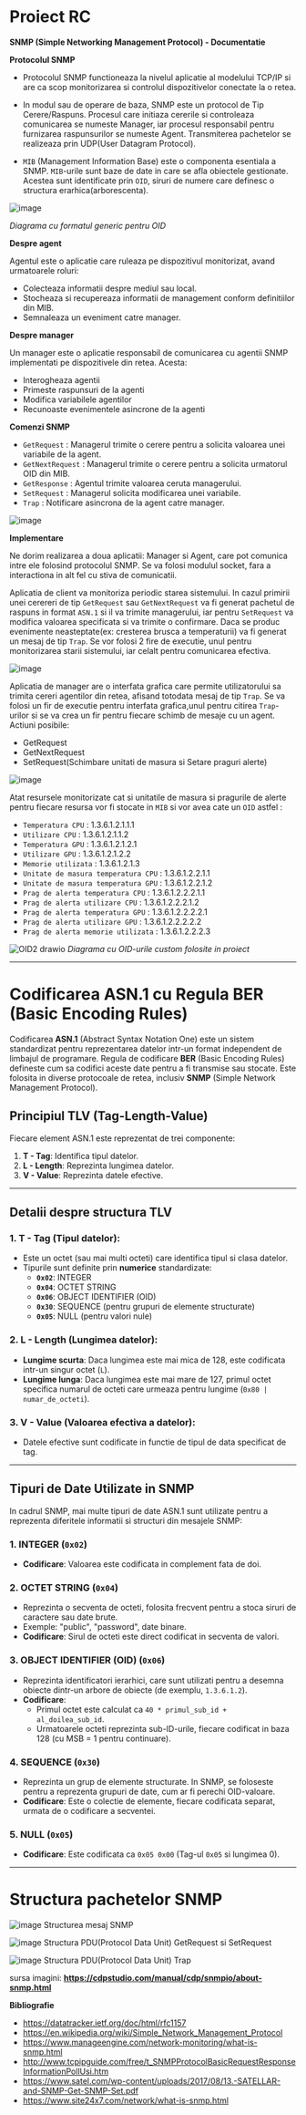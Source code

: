 # Proiect RC
**SNMP (Simple Networking Management Protocol) - Documentatie**

**Protocolul SNMP**

- Protocolul SNMP functioneaza la nivelul aplicatie al modelului TCP/IP si are ca scop monitorizarea si controlul dispozitivelor conectate la o retea. 

- In modul sau de operare de baza, SNMP este un protocol de Tip Cerere/Raspuns. Procesul care initiaza cererile si controleaza comunicarea se numeste Manager, iar procesul responsabil pentru furnizarea raspunsurilor se numeste Agent. Transmiterea pachetelor se realizeaza prin UDP(User Datagram Protocol).

- `MIB` (Management Information Base) este o componenta esentiala a SNMP. `MIB`-urile sunt baze de date in care se afla obiectele gestionate. Acestea sunt identificate prin `OID`, siruri de numere care definesc o structura erarhica(arborescenta).

![image](https://github.com/user-attachments/assets/185be542-d627-4285-b817-b8a97ee7b483)

  *Diagrama cu formatul generic pentru OID*


**Despre agent**

Agentul este o aplicatie care ruleaza pe dispozitivul monitorizat, avand urmatoarele roluri:
- Colecteaza informatii despre mediul sau local.
- Stocheaza si recupereaza informatii de management conform definitiilor din MIB.
- Semnaleaza un eveniment catre manager.

**Despre manager**

Un manager este o aplicatie responsabil de comunicarea cu agentii SNMP implementati pe dispozitivele din retea. Acesta:
- Interogheaza agentii
- Primeste raspunsuri de la agenti
- Modifica variabilele agentilor
- Recunoaste evenimentele asincrone de la agenti

**Comenzi SNMP**
- `GetRequest` : Managerul trimite o cerere pentru a solicita valoarea unei variabile de la agent.
- `GetNextRequest` : Managerul trimite o cerere pentru a solicita urmatorul OID din MIB.
- `GetResponse` : Agentul trimite valoarea ceruta managerului.
- `SetRequest` : Managerul solicita modificarea unei variabile.
- `Trap` : Notificare asincrona de la agent catre manager.

![image](https://github.com/user-attachments/assets/f8ff02ca-e83e-4e27-ba7c-d553865cf4cd)


**Implementare**

Ne dorim realizarea a doua aplicatii: Manager si Agent, care pot comunica intre ele folosind protocolul SNMP. Se va folosi modulul socket, fara a interactiona in alt fel cu stiva de comunicatii.

Aplicatia de client va monitoriza periodic starea sistemului. In cazul primirii unei cerereri de tip `GetRequest` sau `GetNextRequest` va fi generat pachetul de raspuns in format `ASN.1` si il va trimite managerului, iar pentru `SetRequest` va modifica valoarea specificata si va trimite o confirmare. Daca se produc evenimente neasteptate(ex: cresterea brusca a temperaturii) va fi generat un mesaj de tip `Trap`. Se vor folosi 2 fire de executie, unul pentru monitorizarea starii sistemului, iar celalt pentru comunicarea efectiva.

![image](https://github.com/user-attachments/assets/86ea98ce-02ba-4ccf-b7cb-9da2d1bd98f0)

Aplicatia de manager are o interfata grafica care permite utilizatorului sa trimita cereri agentilor din retea, afisand totodata mesaj de tip `Trap`. Se va folosi un fir de executie pentru interfata grafica,unul pentru citirea `Trap`-urilor si se va crea un fir pentru fiecare schimb de mesaje cu un agent.
Actiuni posibile:
- GetRequest
- GetNextRequest
- SetRequest(Schimbare unitati de masura si Setare praguri alerte)

![image](https://github.com/user-attachments/assets/ad5f4b09-f895-412d-90a4-5623dab30061)

Atat resursele monitorizate cat si unitatile de masura si pragurile de alerte pentru fiecare resursa vor fi stocate in `MIB` si vor avea cate un `OID` astfel :
- `Temperatura CPU` : 1.3.6.1.2.1.1.1
- `Utilizare CPU` : 1.3.6.1.2.1.1.2
- `Temperatura GPU` : 1.3.6.1.2.1.2.1
- `Utilizare GPU` : 1.3.6.1.2.1.2.2
- `Memorie utilizata` : 1.3.6.1.2.1.3
- `Unitate de masura temperatura CPU` : 1.3.6.1.2.2.1.1
- `Unitate de masura temperatura GPU` : 1.3.6.1.2.2.1.2
- `Prag de alerta temperatura CPU` : 1.3.6.1.2.2.2.1.1
- `Prag de alerta utilizare CPU` : 1.3.6.1.2.2.2.1.2
- `Prag de alerta temperatura GPU` : 1.3.6.1.2.2.2.2.1
- `Prag de alerta utilizare GPU` : 1.3.6.1.2.2.2.2.2
- `Prag de alerta memorie utilizata` : 1.3.6.1.2.2.2.3

![OID2 drawio](https://github.com/user-attachments/assets/0befa480-c427-4027-92e6-bf8bb384f8a2)
  *Diagrama cu OID-urile custom folosite in proiect*

---
# Codificarea ASN.1 cu Regula BER (Basic Encoding Rules)

Codificarea **ASN.1** (Abstract Syntax Notation One) este un sistem standardizat pentru reprezentarea datelor intr-un format independent de limbajul de programare. Regula de codificare **BER** (Basic Encoding Rules) defineste cum sa codifici aceste date pentru a fi transmise sau stocate. Este folosita in diverse protocoale de retea, inclusiv **SNMP** (Simple Network Management Protocol).

## Principiul TLV (Tag-Length-Value)

Fiecare element ASN.1 este reprezentat de trei componente:

1. **T - Tag**: Identifica tipul datelor.
2. **L - Length**: Reprezinta lungimea datelor.
3. **V - Value**: Reprezinta datele efective.

---

## Detalii despre structura TLV

### 1. **T - Tag (Tipul datelor)**:
   - Este un octet (sau mai multi octeti) care identifica tipul si clasa datelor.
   - Tipurile sunt definite prin **numerice** standardizate:
     - **`0x02`**: INTEGER
     - **`0x04`**: OCTET STRING
     - **`0x06`**: OBJECT IDENTIFIER (OID)
     - **`0x30`**: SEQUENCE (pentru grupuri de elemente structurate)
     - **`0x05`**: NULL (pentru valori nule)

### 2. **L - Length (Lungimea datelor)**:
   - **Lungime scurta**: Daca lungimea este mai mica de 128, este codificata intr-un singur octet (`L`).
   - **Lungime lunga**: Daca lungimea este mai mare de 127, primul octet specifica numarul de octeti care urmeaza pentru lungime (`0x80 | numar_de_octeti`).

### 3. **V - Value (Valoarea efectiva a datelor)**:
   - Datele efective sunt codificate in functie de tipul de data specificat de tag. 

---

## Tipuri de Date Utilizate in SNMP

In cadrul SNMP, mai multe tipuri de date ASN.1 sunt utilizate pentru a reprezenta diferitele informatii si structuri din mesajele SNMP:

### 1. **INTEGER (`0x02`)**
   - **Codificare**: Valoarea este codificata in complement fata de doi.

### 2. **OCTET STRING (`0x04`)**
   - Reprezinta o secventa de octeti, folosita frecvent pentru a stoca siruri de caractere sau date brute.
   - Exemple: "public", "password", date binare.
   - **Codificare**: Sirul de octeti este direct codificat in secventa de valori.

### 3. **OBJECT IDENTIFIER (OID) (`0x06`)**
   - Reprezinta identificatori ierarhici, care sunt utilizati pentru a desemna obiecte dintr-un arbore de obiecte (de exemplu, `1.3.6.1.2`).
   - **Codificare**:
     - Primul octet este calculat ca `40 * primul_sub_id + al_doilea_sub_id`.
     - Urmatoarele octeti reprezinta sub-ID-urile, fiecare codificat in baza 128 (cu MSB = 1 pentru continuare).

### 4. **SEQUENCE (`0x30`)**
   - Reprezinta un grup de elemente structurate. In SNMP, se foloseste pentru a reprezenta grupuri de date, cum ar fi perechi OID-valoare.
   - **Codificare**: Este o colectie de elemente, fiecare codificata separat, urmata de o codificare a secventei.

### 5. **NULL (`0x05`)**
   - **Codificare**: Este codificata ca `0x05 0x00` (Tag-ul `0x05` si lungimea 0).

---
# Structura pachetelor SNMP

![image](https://github.com/user-attachments/assets/187ed143-000e-4015-9fc5-d3f425ed27b9)
               Structurea mesaj SNMP

![image](https://github.com/user-attachments/assets/9056b138-57fe-4346-8e36-b69a24b81cf4)
Structura PDU(Protocol Data Unit) GetRequest si SetRequest

![image](https://github.com/user-attachments/assets/54391e64-1409-4bf6-bbe5-78f457837cac)
Structura PDU(Protocol Data Unit) Trap

sursa imagini: **https://cdpstudio.com/manual/cdp/snmpio/about-snmp.html**


                        
**Bibliografie**
- https://datatracker.ietf.org/doc/html/rfc1157
- https://en.wikipedia.org/wiki/Simple_Network_Management_Protocol
- https://www.manageengine.com/network-monitoring/what-is-snmp.html
- http://www.tcpipguide.com/free/t_SNMPProtocolBasicRequestResponseInformationPollUsi.htm
- https://www.satel.com/wp-content/uploads/2017/08/13.-SATELLAR-and-SNMP-Get-SNMP-Set.pdf
- https://www.site24x7.com/network/what-is-snmp.html
  
